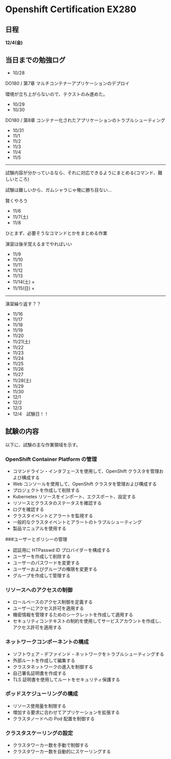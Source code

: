 # Openshift Certification EX280

## 日程

**12/4(金)**

## 当日までの勉強ログ

- 10/28

DO180 / 第7章 マルチコンテナーアプリケーションのデプロイ

環境が立ち上がらないので、テクストのみ進めた。

- 10/29
- 10/30

DO180 / 第8章 コンテナー化されたアプリケーションのトラブルシューティング

- 10/31
- 11/1
- 11/2 
- 11/3
- 11/4
- 11/5

---

試験内容が分かっているなら、それに対応できるようにまとめる(コマンド、難しいところ)

試験は難しいから、ガムシャラじゃ俺に勝ち目ない…

賢くやろう

- 11/6
- 11/7(土)
- 11/8

ひとまず、必要そうなコマンドとかをまとめる作業

演習は後半覚えるまでやればいい

- 11/9
- 11/10
- 11/11
- 11/12
- 11/13
- 11/14(土) ×
- 11/15(日) ×

---

演習繰り返す？？

- 11/16
- 11/17
- 11/18
- 11/19
- 11/20
- 11/21(土)
- 11/22
- 11/23
- 11/24
- 11/25
- 11/26
- 11/27
- 11/28(土)
- 11/29
- 11/30
- 12/1
- 12/2
- 12/3
- 12/4　試験日！！


## 試験の内容

以下に、試験の主な作業領域を示す。

### OpenShift Container Platform の管理

- コマンドライン・インタフェースを使用して、OpenShift クラスタを管理および構成する
- Web コンソールを使用して、OpenShift クラスタを管理および構成する
- プロジェクトを作成して削除する
- Kubernetes リソースをインポート、エクスポート、設定する
- リソースとクラスタのステータスを確認する
- ログを確認する
- クラスタイベントとアラートを監視する
- 一般的なクラスタイベントとアラートのトラブルシューティング
- 製品マニュアルを使用する


###ユーザーとポリシーの管理

-  認証用に HTPasswd ID プロバイダーを構成する
-  ユーザーを作成して削除する
-  ユーザーのパスワードを変更する
-  ユーザーおよびグループの権限を変更する
-  グループを作成して管理する


### リソースへのアクセスの制御

- ロールベースのアクセス制御を定義する
- ユーザーにアクセス許可を適用する
- 機密情報を管理するためのシークレットを作成して適用する
- セキュリティコンテキストの制約を使用してサービスアカウントを作成し、アクセス許可を適用する


### ネットワークコンポーネントの構成

-  ソフトウェア・デファインド・ネットワークをトラブルシューティングする
-  外部ルートを作成して編集する
-  クラスタネットワークの進入を制御する
-  自己署名証明書を作成する
-  TLS 証明書を使用してルートをセキュリティ保護する


### ポッドスケジューリングの構成

- リソース使用量を制限する
- 増加する要求に合わせてアプリケーションを拡張する
- クラスタノードへの Pod 配置を制御する

### クラスタスケーリングの設定

- クラスタワーカー数を手動で制御する
- クラスタワーカー数を自動的にスケーリングする

